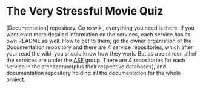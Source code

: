 <h1>The Very Stressful Movie Quiz</h1>

[Documentation] repository. Go to wiki, everything you need is there. If you want even more detailed information on the services, each service has its own README as well. How to get to them, go the owner organiation of the Documentation repository and there are 4 service repositories, which after your read the wiki, you should know how they work. But as a reminder, all of the services are under the [ASE](https://github.com/org-uzh-ase) group. There are 4 repositories for each service in the architecture(plus their respective databases), and documentation repository holding all the documentation for the whole project.
